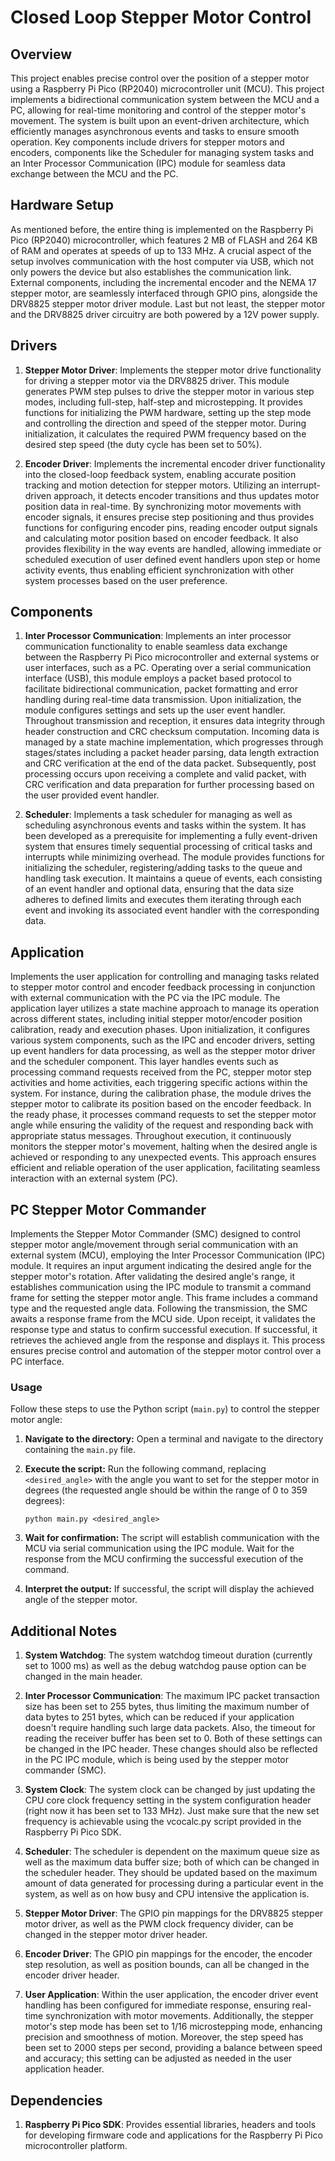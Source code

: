 # Closed Loop Stepper Motor Control

## Overview

This project enables precise control over the position of a stepper motor using a Raspberry Pi Pico (RP2040) microcontroller unit (MCU). This project implements a bidirectional communication system between the MCU and a PC, allowing for real-time monitoring and control of the stepper motor's movement. The system is built upon an event-driven architecture, which efficiently manages asynchronous events and tasks to ensure smooth operation. Key components include drivers for stepper motors and encoders, components like the Scheduler for managing system tasks and an Inter Processor Communication (IPC) module for seamless data exchange between the MCU and the PC.

## Hardware Setup

As mentioned before, the entire thing is implemented on the Raspberry Pi Pico (RP2040) microcontroller, which features 2 MB of FLASH and 264 KB of RAM and operates at speeds of up to 133 MHz. A crucial aspect of the setup involves communication with the host computer via USB, which not only powers the device but also establishes the communication link. External components, including the incremental encoder and the NEMA 17 stepper motor, are seamlessly interfaced through GPIO pins, alongside the DRV8825 stepper motor driver module. Last but not least, the stepper motor and the DRV8825 driver circuitry are both powered by a 12V power supply.

## Drivers

1. **Stepper Motor Driver**: Implements the stepper motor drive functionality for driving a stepper motor via the DRV8825 driver. This module generates PWM step pulses to drive the stepper motor in various step modes, including full-step, half-step and microstepping. It provides functions for initializing the PWM hardware, setting up the step mode and controlling the direction and speed of the stepper motor. During initialization, it calculates the required PWM frequency based on the desired step speed (the duty cycle has been set to 50%).

2. **Encoder Driver**: Implements the incremental encoder driver functionality into the closed-loop feedback system, enabling accurate position tracking and motion detection for stepper motors. Utilizing an interrupt-driven approach, it detects encoder transitions and thus updates motor position data in real-time. By synchronizing motor movements with encoder signals, it ensures precise step positioning and thus provides functions for configuring encoder pins, reading encoder output signals and calculating motor position based on encoder feedback. It also provides flexibility in the way events are handled, allowing immediate or scheduled execution of user defined event handlers upon step or home activity events, thus enabling efficient synchronization with other system processes based on the user preference.

## Components

1. **Inter Processor Communication**: Implements an inter processor communication functionality to enable seamless data exchange between the Raspberry Pi Pico microcontroller and external systems or user interfaces, such as a PC. Operating over a serial communication interface (USB), this module employs a packet based protocol to facilitate bidirectional communication, packet formatting and error handling during real-time data transmission. Upon initialization, the module configures settings and sets up the user event handler. Throughout transmission and reception, it ensures data integrity through header construction and CRC checksum computation. Incoming data is managed by a state machine implementation, which progresses through stages/states including a packet header parsing, data length extraction and CRC verification at the end of the data packet. Subsequently, post processing occurs upon receiving a complete and valid packet, with CRC verification and data preparation for further processing based on the user provided event handler.

2. **Scheduler**: Implements a task scheduler for managing as well as scheduling asynchronous events and tasks within the system. It has been developed as a prerequisite for implementing a fully event-driven system that ensures timely sequential processing of critical tasks and interrupts while minimizing overhead. The module provides functions for initializing the scheduler, registering/adding tasks to the queue and handling task execution. It maintains a queue of events, each consisting of an event handler and optional data, ensuring that the data size adheres to defined limits and executes them iterating through each event and invoking its associated event handler with the corresponding data.

## Application

Implements the user application for controlling and managing tasks related to stepper motor control and encoder feedback processing in conjunction with external communication with the PC via the IPC module. The application layer utilizes a state machine approach to manage its operation across different states, including initial stepper motor/encoder position calibration, ready and execution phases. Upon initialization, it configures various system components, such as the IPC and encoder drivers, setting up event handlers for data processing, as well as the stepper motor driver and the scheduler component. This layer handles events such as processing command requests received from the PC, stepper motor step activities and home activities, each triggering specific actions within the system. For instance, during the calibration phase, the module drives the stepper motor to calibrate its position based on the encoder feedback. In the ready phase, it processes command requests to set the stepper motor angle while ensuring the validity of the request and responding back with appropriate status messages. Throughout execution, it continuously monitors the stepper motor's movement, halting when the desired angle is achieved or responding to any unexpected events. This approach ensures efficient and reliable operation of the user application, facilitating seamless interaction with an external system (PC).

## PC Stepper Motor Commander

Implements the Stepper Motor Commander (SMC) designed to control stepper motor angle/movement through serial communication with an external system (MCU), employing the Inter Processor Communication (IPC) module. It requires an input argument indicating the desired angle for the stepper motor's rotation. After validating the desired angle's range, it establishes communication using the IPC module to transmit a command frame for setting the stepper motor angle. This frame includes a command type and the requested angle data. Following the transmission, the SMC awaits a response frame from the MCU side. Upon receipt, it validates the response type and status to confirm successful execution. If successful, it retrieves the achieved angle from the response and displays it. This process ensures precise control and automation of the stepper motor control over a PC interface.

### Usage

Follow these steps to use the Python script (`main.py`) to control the stepper motor angle:

1. **Navigate to the directory:** Open a terminal and navigate to the directory containing the `main.py` file.

2. **Execute the script:** Run the following command, replacing `<desired_angle>` with the angle you want to set for the stepper motor in degrees (the requested angle should be within the range of 0 to 359 degrees):

    ```
    python main.py <desired_angle>
    ```

4. **Wait for confirmation:** The script will establish communication with the MCU via serial communication using the IPC module. Wait for the response from the MCU confirming the successful execution of the command.

5. **Interpret the output:** If successful, the script will display the achieved angle of the stepper motor.

## Additional Notes

1. **System Watchdog**: The system watchdog timeout duration (currently set to 1000 ms) as well as the debug watchdog pause option can be changed in the main header.

2. **Inter Processor Communication**: The maximum IPC packet transaction size has been set to 255 bytes, thus limiting the maximum number of data bytes to 251 bytes, which can be reduced if your application doesn't require handling such large data packets. Also, the timeout for reading the receiver buffer has been set to 0. Both of these settings can be changed in the IPC header. These changes should also be reflected in the PC IPC module, which is being used by the stepper motor commander (SMC).

3. **System Clock**: The system clock can be changed by just updating the CPU core clock frequency setting in the system configuration header (right now it has been set to 133 MHz). Just make sure that the new set frequency is achievable using the vcocalc.py script provided in the Raspberry Pi Pico SDK.

4. **Scheduler**: The scheduler is dependent on the maximum queue size as well as the maximum data buffer size; both of which can be changed in the scheduler header. They should be updated based on the maximum amount of data generated for processing during a particular event in the system, as well as on how busy and CPU intensive the application is.

5. **Stepper Motor Driver**: The GPIO pin mappings for the DRV8825 stepper motor driver, as well as the PWM clock frequency divider, can be changed in the stepper motor driver header.

6. **Encoder Driver**: The GPIO pin mappings for the encoder, the encoder step resolution, as well as position bounds, can all be changed in the encoder driver header.

7. **User Application**: Within the user application, the encoder driver event handling has been configured for immediate response, ensuring real-time synchronization with motor movements. Additionally, the stepper motor's step mode has been set to 1/16 microstepping mode, enhancing precision and smoothness of motion. Moreover, the step speed has been set to 2000 steps per second, providing a balance between speed and accuracy; this setting can be adjusted as needed in the user application header.

## Dependencies

1. **Raspberry Pi Pico SDK**: Provides essential libraries, headers and tools for developing firmware code and applications for the Raspberry Pi Pico microcontroller platform.